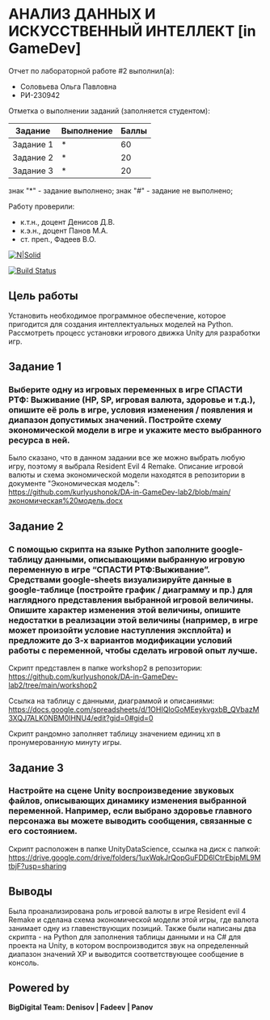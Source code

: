 # АНАЛИЗ ДАННЫХ И ИСКУССТВЕННЫЙ ИНТЕЛЛЕКТ [in GameDev]
Отчет по лабораторной работе #2 выполнил(а):
- Соловьева Ольга Павловна
- РИ-230942

Отметка о выполнении заданий (заполняется студентом):

| Задание | Выполнение | Баллы |
| ------ | ------ | ------ |
| Задание 1 | * | 60 |
| Задание 2 | * | 20 |
| Задание 3 | * | 20 |

знак "*" - задание выполнено; знак "#" - задание не выполнено;

Работу проверили:
- к.т.н., доцент Денисов Д.В.
- к.э.н., доцент Панов М.А.
- ст. преп., Фадеев В.О.

[![N|Solid](https://cldup.com/dTxpPi9lDf.thumb.png)](https://nodesource.com/products/nsolid)

[![Build Status](https://travis-ci.org/joemccann/dillinger.svg?branch=master)](https://travis-ci.org/joemccann/dillinger)

## Цель работы
Установить необходимое программное обеспечение, которое пригодится для создания интеллектуальных моделей на Python. 
Рассмотреть процесс установки игрового движка Unity для разработки игр.


## Задание 1
### Выберите одну из игровых переменных в игре СПАСТИ РТФ: Выживание (HP, SP, игровая валюта, здоровье и т.д.), опишите её роль в игре, условия изменения / появления и диапазон допустимых значений. Постройте схему экономической модели в игре и укажите место выбранного ресурса в ней.

Было сказано, что в данном задании все же можно выбрать любую игру, поэтому я выбрала Resident Evil 4 Remake. Описание игровой валюты и схема экономической модели находятся в репозитории в документе "Экономическая модель": https://github.com/kurlyushonok/DA-in-GameDev-lab2/blob/main/экономическая%20модель.docx


## Задание 2
### С помощью скрипта на языке Python заполните google-таблицу данными, описывающими выбранную игровую переменную в игре “СПАСТИ РТФ:Выживание”. Средствами google-sheets визуализируйте данные в google-таблице (постройте график / диаграмму и пр.) для наглядного представления выбранной игровой величины. Опишите характер изменения этой величины, опишите недостатки в реализации этой величины (например, в игре может произойти условие наступления эксплойта) и предложите до 3-х вариантов модификации условий работы с переменной, чтобы сделать игровой опыт лучше.


Скрипт представлен в папке workshop2 в репозитории: https://github.com/kurlyushonok/DA-in-GameDev-lab2/tree/main/workshop2

Ссылка на таблицу с данными, диаграммой и описаниями: https://docs.google.com/spreadsheets/d/1OHIQloGoMEeykvgxbB_QVbazM3XQJ7ALK0NBM0lHNU4/edit?gid=0#gid=0

Скрипт рандомно заполняет таблицу значением единиц хп в пронумерованную минуту игры.

## Задание 3
### Настройте на сцене Unity воспроизведение звуковых файлов, описывающих динамику изменения выбранной переменной. Например, если выбрано здоровье главного персонажа вы можете выводить сообщения, связанные с его состоянием.

Скрипт расположен в папке UnityDataScience, ссылка на диск с папкой: https://drive.google.com/drive/folders/1uxWqkJrQopGuFDD6lCtrEbjpML9MtbjF?usp=sharing


## Выводы

Была проанализирована роль игровой валюты в игре Resident evil 4 Remake и сделана схема экономической модели этой игры, где валюта занимает одну из главенствующих позиций. Также были написаны два скрипта -  на Python для заполнения таблицы данными и на C# для проекта на Unity, в котором воспроизводится звук на определенный диапазон значений XP и выводится соответствующее сообщение в консоль.


## Powered by

**BigDigital Team: Denisov | Fadeev | Panov**
